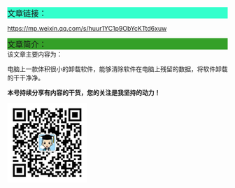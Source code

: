 <div style="background-color:#33ffcc;font-size:18px">文章链接：</div>



<a href="https://mp.weixin.qq.com/s/huur1YC1p9ObYcKTtd6xuw" target="_blank" >https://mp.weixin.qq.com/s/huur1YC1p9ObYcKTtd6xuw</a>



<div style="background-color:RGB(52,160,40);font-size:18px">文章简介：</div>
该文章主要内容为：

电脑上一款体积很小的卸载软件，能够清除软件在电脑上残留的数据，将软件卸载的干干净净。



**本号持续分享有内容的干货，您的关注是我坚持的动力！**

<img src="./../../../_assets/clip_image002.jpg" alt="img" style="zoom:33%;" />